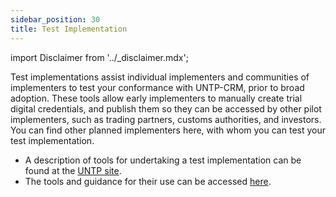 ```yaml
---
sidebar_position: 30
title: Test Implementation
---
```


import Disclaimer from '../\_disclaimer.mdx';

<Disclaimer />

Test implementations assist individual implementers and communities of implementers to test your conformance with UNTP-CRM, prior to broad adoption. 
These tools allow early implementers to manually create trial digital credentials, and publish them so they can be accessed by other pilot implementers, such as trading partners, customs authorities, and investors. You can find other planned implementers here, with whom you can test your test implementation. 

* A description of tools for undertaking a test implementation can be found at the [UNTP site](https://uncefact.github.io/tests-untp/).
* The tools and guidance for their use can be accessed [here](https://uncefact.github.io/tests-untp/docs/mock-apps/).
